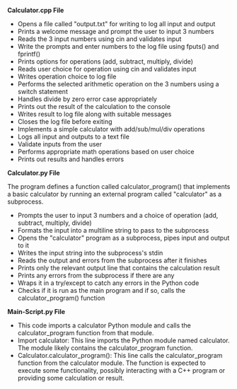**Calculator.cpp File**

- Opens a file called "output.txt" for writing to log all input and output
- Prints a welcome message and prompt the user to input 3 numbers
- Reads the 3 input numbers using cin and validates input
- Write the prompts and enter numbers to the log file using fputs() and fprintf()
- Prints options for operations (add, subtract, multiply, divide)
- Reads user choice for operation using cin and validates input
- Writes operation choice to log file
- Performs the selected arithmetic operation on the 3 numbers using a switch statement
- Handles divide by zero error case appropriately
- Prints out the result of the calculation to the console
- Writes result to log file along with suitable messages
- Closes the log file before exiting
- Implements a simple calculator with add/sub/mul/div operations
- Logs all input and outputs to a text file
- Validate inputs from the user
- Performs appropriate math operations based on user choice
- Prints out results and handles errors


**Calculator.py File**

The program defines a function called calculator_program() that implements a basic calculator by running an external program called "calculator" as a subprocess.

- Prompts the user to input 3 numbers and a choice of operation (add, subtract, multiply, divide)
- Formats the input into a multiline string to pass to the subprocess
- Opens the "calculator" program as a subprocess, pipes input and output to it
- Writes the input string into the subprocess's stdin
- Reads the output and errors from the subprocess after it finishes
- Prints only the relevant output line that contains the calculation result
- Prints any errors from the subprocess if there are any
- Wraps it in a try/except to catch any errors in the Python code
- Checks if it is run as the main program and if so, calls the calculator_program() function

**Main-Script.py File**

- This code imports a calculator Python module and calls the calculator_program function from that module. 
- Import calculator: This line imports the Python module named calculator. The module likely contains the calculator_program function.
- Calculator.calculator_program(): This line calls the calculator_program function from the calculator module. The function is expected to execute some functionality, possibly interacting with a C++ program or providing some calculation or result.

